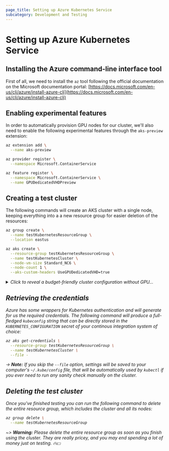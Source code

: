 ```yaml
---
page_title: Setting up Azure Kubernetes Service
subcategory: Development and Testing
---
```


# Setting up Azure Kubernetes Service

## Installing the Azure command-line interface tool

First of all, we need to install the `az` tool following the official documentation on the Microsoft documentation portal: [https://docs.microsoft.com/en-us/cli/azure/install-azure-cli](https://docs.microsoft.com/en-us/cli/azure/install-azure-cli)

## Enabling experimental features

In order to automatically provision GPU nodes for our cluster, we'll also need to enable the following experimental features through the `aks-preview` extension:

```bash
az extension add \
  --name aks-preview

az provider register \
  --namespace Microsoft.ContainerService

az feature register \
  --namespace Microsoft.ContainerService \
  --name GPUDedicatedVHDPreview
```

## Creating a test cluster

The following commands will create an AKS cluster with a single node, keeping everything into a a new resource group for easier deletion of the resources:

```bash
az group create \
  --name testKubernetesResourceGroup \
  --location eastus
```

```bash
az aks create \
  --resource-group testKubernetesResourceGroup \
  --name testKubernetesCluster \
  --node-vm-size Standard_NC6 \
  --node-count 1 \
  --aks-custom-headers UseGPUDedicatedVHD=true
```

<details><summary><i>Click to reveal a budget-friendly cluster configuration without GPU...</summary>

```bash
az aks create \
  --resource-group testKubernetesResourceGroup \
  --name testKubernetesCluster \
  --node-vm-size Standard_A2_v2 \
  --node-count 1
```

</details>

## Retrieving the credentials

Azure has some wrappers for Kubernetes authentication and will generate for us the required credentials. The following command will produce a full-fledged `kubeconfig` string that can be directly stored in the `KUBERNETES_CONFIGURATION` secret of your continous integration system of choice:

```bash
az aks get-credentials \
  --resource-group testKubernetesResourceGroup \
  --name testKubernetesCluster \
  --file -
```

-> **Note:** If you skip the `--file` option, settings will be saved to your computer's `~/.kube/config` file, that will be automatically used by `kubectl` if you ever need to run any sanity check manually on the cluster.

## Deleting the test cluster

Once you've finished testing you can run the following command to delete the entire resource group, which includes the cluster and all its nodes:

```bash
az group delete \
  --name testKubernetesResourceGroup
```

~> **Warning:** Please delete the entire resource group as soon as you finish using the cluster. They are really pricey, and you may end spending a lot of money just on testing. 🔥💵
